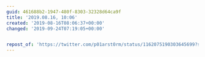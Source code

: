 ```yaml
---
guid: 461688b2-1947-480f-8303-32328d64ca9f
title: '2019.08.16, 10:06'
created: '2019-08-16T08:06:37+00:00'
changed: '2019-09-24T07:19:05+00:00'


repost_of: 'https://twitter.com/p01arst0rm/status/1162075190303645699?s=19'
---
```


